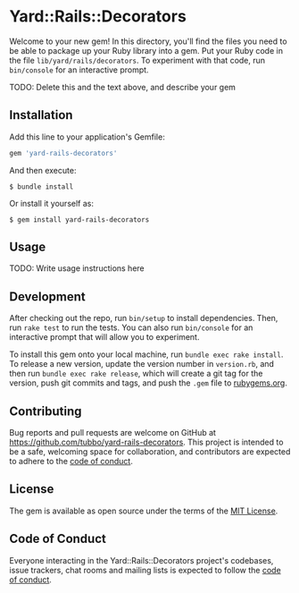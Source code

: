 # Yard::Rails::Decorators

Welcome to your new gem! In this directory, you'll find the files you need to be able to package up your Ruby library into a gem. Put your Ruby code in the file `lib/yard/rails/decorators`. To experiment with that code, run `bin/console` for an interactive prompt.

TODO: Delete this and the text above, and describe your gem

## Installation

Add this line to your application's Gemfile:

```ruby
gem 'yard-rails-decorators'
```

And then execute:

    $ bundle install

Or install it yourself as:

    $ gem install yard-rails-decorators

## Usage

TODO: Write usage instructions here

## Development

After checking out the repo, run `bin/setup` to install dependencies. Then, run `rake test` to run the tests. You can also run `bin/console` for an interactive prompt that will allow you to experiment.

To install this gem onto your local machine, run `bundle exec rake install`. To release a new version, update the version number in `version.rb`, and then run `bundle exec rake release`, which will create a git tag for the version, push git commits and tags, and push the `.gem` file to [rubygems.org](https://rubygems.org).

## Contributing

Bug reports and pull requests are welcome on GitHub at https://github.com/tubbo/yard-rails-decorators. This project is intended to be a safe, welcoming space for collaboration, and contributors are expected to adhere to the [code of conduct](https://github.com/tubbo/yard-rails-decorators/blob/master/CODE_OF_CONDUCT.md).


## License

The gem is available as open source under the terms of the [MIT License](https://opensource.org/licenses/MIT).

## Code of Conduct

Everyone interacting in the Yard::Rails::Decorators project's codebases, issue trackers, chat rooms and mailing lists is expected to follow the [code of conduct](https://github.com/tubbo/yard-rails-decorators/blob/master/CODE_OF_CONDUCT.md).
